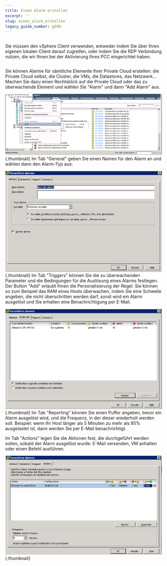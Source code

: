 ```yaml
---
title: Einen Alarm erstellen
excerpt: ''
slug: einen_alarm_erstellen
legacy_guide_number: g599
---
```



## 
Sie müssen den vSphere Client verwenden, entweder indem Sie über Ihren eigenen lokalen Client darauf zugreifen, oder indem Sie die RDP Verbindung nutzen, die wir Ihnen bei der Aktivierung Ihres PCC eingerichtet haben.


## 
Sie können Alarme für sämtliche Elemente Ihrer Private Cloud erstellen: die Private Cloud selbst, die Cluster, die VMs, die Datastores, das Netzwerk...
Machen Sie dazu einen Rechtsklick auf die Private Cloud oder das zu überwachende Element und wählen Sie "Alarm" und dann "Add Alarm" aus.

![](images/img_91.jpg){.thumbnail}
Im Tab "General" geben Sie einen Namen für den Alarm an und wählen dann den Alarm-Typ aus:

![](images/img_92.jpg){.thumbnail}
Im Tab "Triggers" können Sie die zu überwachenden Parameter und die Bedingungen für die Auslösung eines Alarms festlegen. Der Button "Add" erlaubt Ihnen die Personalisierung der Regel.
Sie können so zum Beispiel das RAM eines Hosts überwachen, indem Sie eine Schwelle angeben, die nicht überschritten werden darf, sonst wird ein Alarm ausgelöst und Sie erhalten eine Benachrichtigung per E-Mail.

![](images/img_93.jpg){.thumbnail}
Im Tab "Reporting" können Sie einen Puffer angeben, bevor ein Alarm ausgelöst wird, und die Frequenz, in der dieser wiederholt werden soll.
Beispiel: wenn Ihr Host länger als 5 Minuten zu mehr als 95% ausgelastet ist, dann werden Sie per E-Mail benachrichtigt.

Im Tab "Actions" legen Sie die Aktionen fest, die durchgeführt werden sollen, sobald der Alarm ausgelöst wurde: E-Mail versenden, VM anhalten oder einen Befehl ausführen.

![](images/img_103.jpg){.thumbnail}

